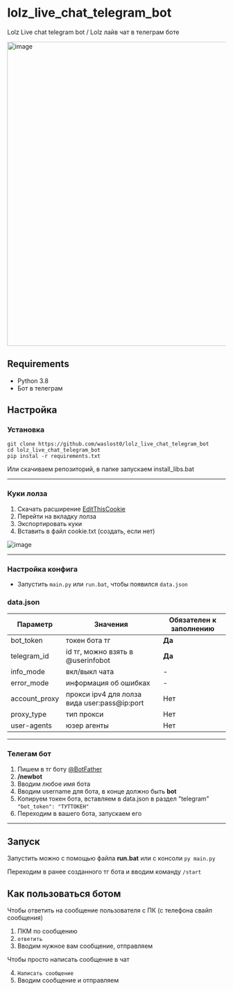 # lolz_live_chat_telegram_bot
Lolz Live chat telegram bot / Lolz лайв чат в телеграм боте

<img src="https://i.imgur.com/9i8EX9V.png" alt="image" height="700"></img>

## Requirements
- Python 3.8
- Бот в телеграм

## Настройка
### Установка
```shell
git clone https://github.com/waslost0/lolz_live_chat_telegram_bot
cd lolz_live_chat_telegram_bot
pip instal -r requirements.txt
```

Или скачиваем репозиторий, в папке запускаем install_libs.bat

---
### Куки лолза
1) Скачать расширение [EditThisCookie](https://chrome.google.com/webstore/detail/editthiscookie/fngmhnnpilhplaeedifhccceomclgfbg?hl=ru)
2) Перейти на вкладку лолза
3) Экспортировать куки
4) Вставить в файл cookie.txt (создать, если нет)

<img src="https://i.imgur.com/0xmoMRo.png" alt="image">


---
### Настройка конфига
- Запустить `main.py` или `run.bat`, чтобы появился `data.json`

### data.json
|Параметр      |Значения                                     |Обязателен к заполнению| 
|--------------|---------------------------------------------|-----------------------|
| bot_token    |токен бота тг                                | **Да**                |
|telegram_id   | id тг, можно взять в @userinfobot           | **Да**                |
|info_mode     | вкл/выкл чата                               | -                     |
|error_mode    | информация об ошибках                       | -                     |
|account_proxy | прокси ipv4 для лолза вида user:pass@ip:port| Нет                   |
|proxy_type    | тип прокси                                  | Нет                   | 
|user-agents   | юзер агенты                                 | Нет                   |

---
### Телегам бот
1) Пишем в тг боту [@BotFather](https://t.me/botfather)
2) **/newbot**
3) Вводим любое имя бота
4) Вводим username для бота, в конце должно быть **bot**
5) Копируем токен бота, вставляем в data.json в раздел "telegram" ```"bot_token": "ТУТТОКЕН"```
6) Переходим в вашего бота, запускаем его
---
## Запуск
Запустить можно с помощью файла **run.bat** или с консоли `py main.py`

Переходим в ранее созданного тг бота и вводим команду `/start`
## Как пользоваться ботом
 Чтобы ответить на сообщение пользователя с ПК (с телефона свайп сообщения) 
 1) ПКМ по сообщению 
 2) `ответить`
 3) Вводим нужное вам сообщение, отправляем

 
 Чтобы просто написать сообщение в чат 

 4) `Написать сообщение`
 5) Вводим сообщение и отправляем







